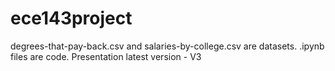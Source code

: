 # ece143project
degrees-that-pay-back.csv and salaries-by-college.csv are datasets.
.ipynb files are code.
Presentation latest version - V3
